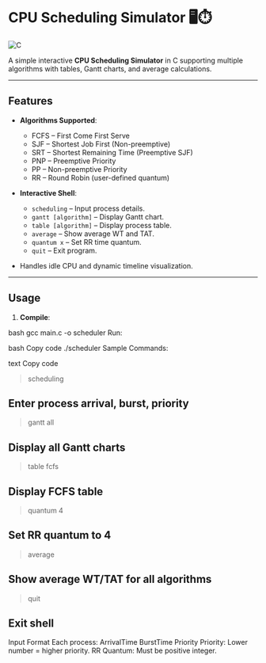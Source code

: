 # CPU Scheduling Simulator 🖥️⏱️

![C](https://img.shields.io/badge/Language-C-blue)

A simple interactive **CPU Scheduling Simulator** in C supporting multiple algorithms with tables, Gantt charts, and average calculations.

---

## Features

- **Algorithms Supported**:
  - FCFS – First Come First Serve
  - SJF – Shortest Job First (Non-preemptive)
  - SRT – Shortest Remaining Time (Preemptive SJF)
  - PNP – Preemptive Priority
  - PP – Non-preemptive Priority
  - RR – Round Robin (user-defined quantum)

- **Interactive Shell**:
  - `scheduling` – Input process details.
  - `gantt [algorithm]` – Display Gantt chart.
  - `table [algorithm]` – Display process table.
  - `average` – Show average WT and TAT.
  - `quantum x` – Set RR time quantum.
  - `quit` – Exit program.

- Handles idle CPU and dynamic timeline visualization.

---

## Usage

1. **Compile**:

bash
gcc main.c -o scheduler
Run:

bash
Copy code
./scheduler
Sample Commands:

text
Copy code
> scheduling
## Enter process arrival, burst, priority

> gantt all
## Display all Gantt charts

> table fcfs
## Display FCFS table

> quantum 4
## Set RR quantum to 4

> average
## Show average WT/TAT for all algorithms

> quit
## Exit shell


Input Format
Each process: ArrivalTime   BurstTime   Priority
Priority: Lower number = higher priority.
RR Quantum: Must be positive integer.
